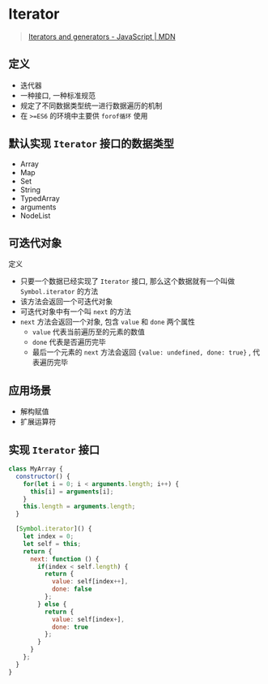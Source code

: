 # Iterator



> [Iterators and generators - JavaScript | MDN](https://developer.mozilla.org/en-US/docs/Web/JavaScript/Guide/Iterators_and_Generators)



## 定义

- 迭代器
- 一种接口, 一种标准规范
- 规定了不同数据类型统一进行数据遍历的机制
- 在 `>=ES6` 的环境中主要供 `forof循环` 使用



## 默认实现 `Iterator` 接口的数据类型

- Array
- Map
- Set
- String
- TypedArray
- arguments
- NodeList



## 可迭代对象

定义

- 只要一个数据已经实现了 `Iterator` 接口, 那么这个数据就有一个叫做 `Symbol.iterator` 的方法
- 该方法会返回一个可迭代对象
- 可迭代对象中有一个叫 `next` 的方法
- `next` 方法会返回一个对象, 包含 `value` 和 `done` 两个属性
    - `value` 代表当前遍历至的元素的数值
    - `done` 代表是否遍历完毕
    - 最后一个元素的 `next` 方法会返回 `{value: undefined, done: true}` , 代表遍历完毕



## 应用场景

- 解构赋值
- 扩展运算符



## 实现 `Iterator` 接口

```js
class MyArray {
  constructor() {
    for(let i = 0; i < arguments.length; i++) {
      this[i] = arguments[i];
    }
    this.length = arguments.length;
  }

  [Symbol.iterator]() {
    let index = 0;
    let self = this;
    return {
      next: function () {
        if(index < self.length) {
          return {
            value: self[index++],
            done: false
          };
        } else {
          return {
            value: self[index+],
            done: true
          };
        }
      }
    };
  }
}
```

